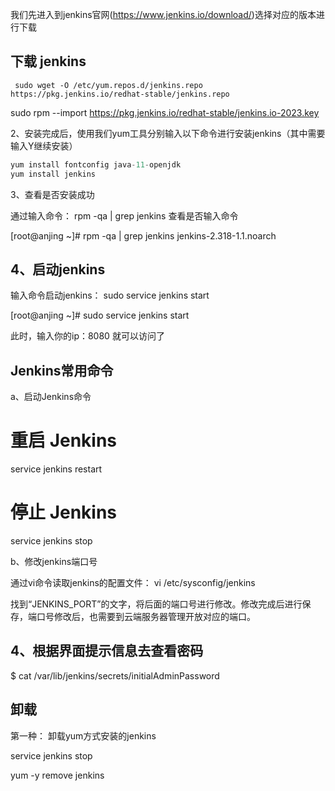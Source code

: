 

我们先进入到jenkins官网(https://www.jenkins.io/download/)选择对应的版本进行下载

## 下载 jenkins
```
 sudo wget -O /etc/yum.repos.d/jenkins.repo https://pkg.jenkins.io/redhat-stable/jenkins.repo
```

sudo rpm --import https://pkg.jenkins.io/redhat-stable/jenkins.io-2023.key



2、安装完成后，使用我们yum工具分别输入以下命令进行安装jenkins（其中需要输入Y继续安装）
```js
yum install fontconfig java-11-openjdk
yum install jenkins

```


 3、查看是否安装成功

通过输入命令： rpm -qa | grep jenkins 查看是否输入命令

[root@anjing ~]# rpm -qa | grep jenkins
jenkins-2.318-1.1.noarch


## 4、启动jenkins

输入命令启动jenkins： sudo service jenkins start 

[root@anjing ~]# sudo service jenkins start

此时，输入你的ip：8080 就可以访问了


## Jenkins常用命令
a、启动Jenkins命令

# 重启 Jenkins
service jenkins restart

# 停止 Jenkins
service jenkins stop


b、修改jenkins端口号

通过vi命令读取jenkins的配置文件： vi /etc/sysconfig/jenkins 

找到“JENKINS_PORT”的文字，将后面的端口号进行修改。修改完成后进行保存，端口号修改后，也需要到云端服务器管理开放对应的端口。



## 4、根据界面提示信息去查看密码
$ cat /var/lib/jenkins/secrets/initialAdminPassword






## 卸载

第一种：
卸载yum方式安装的jenkins

service jenkins stop

yum -y remove jenkins
